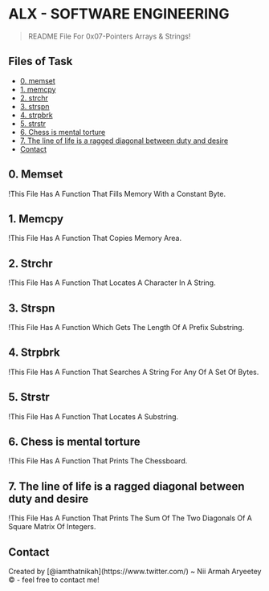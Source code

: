 # <h1>ALX - SOFTWARE ENGINEERING</h1>
> README File For 0x07-Pointers Arrays & Strings!

## Files of Task
* [0. memset](#0-memset.c)
* [1. memcpy](#1-memcpy.c)
* [2. strchr](#2-strchr.c)
* [3. strspn](#3-strspn.c)
* [4. strpbrk](#4-strpbrk.c)
* [5. strstr](#5-strstr.c)
* [6. Chess is mental torture](#7-print_chessboard.c)
* [7. The line of life is a ragged diagonal between duty and desire](#8-print_diagsums.c)
* [Contact](#contact)

## 0. Memset
!This File Has A Function That Fills Memory With a Constant Byte.

## 1. Memcpy
!This File Has A Function That Copies Memory Area.

## 2. Strchr
!This File Has A Function That Locates A Character In A String.

## 3. Strspn
!This File Has A Function Which Gets The Length Of A Prefix Substring.

## 4. Strpbrk
!This File Has A Function That Searches A String For Any Of A Set Of Bytes.

## 5. Strstr
!This File Has A Function That Locates A Substring.

## 6. Chess is mental torture
!This File Has A Function That Prints The Chessboard.

## 7. The line of life is a ragged diagonal between duty and desire
!This File Has A Function That Prints The Sum Of The Two Diagonals Of A Square Matrix Of Integers.

## Contact
<footer>
<p>
Created by [@iamthatnikah](https://www.twitter.com/) ~ Nii Armah Aryeetey &copy; - feel free to contact me!
</p>
</footer>
